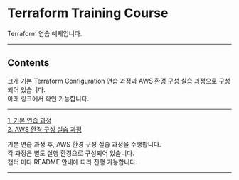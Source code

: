 # Terraform Training Course
Terraform 연습 예제입니다.  

- - -
## Contents
크게 기본 Terraform Configuration 연습 과정과 AWS 환경 구성 실습 과정으로 구성되어 있습니다.  
아래 링크에서 확인 가능합니다.  
- - - 
[1. 기본 연습 과정](./essentials)  
[2. AWS 환경 구성 실습 과정](./aws)  
  
  
기본 연습 과정 후, AWS 환경 구성 실습 과정을 수행합니다.  
각 과정은 별도 실행 환경으로 구성되어 있습니다.  
챕터 마다 README 안내에 따라 진행 가능합니다.  
- - - 

